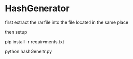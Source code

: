 # HashGenerator

first extract the rar file into the file located in the same place

then setup

pip install -r requirements.txt

python hashGenertr.py
